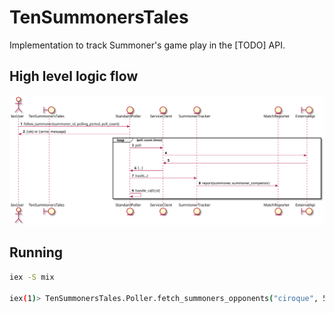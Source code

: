 # TenSummonersTales

Implementation to track Summoner's game play in the [TODO] API.

## High level logic flow

![Polling Sequence](./docs/poller_sequence.svg)

## Running

```bash
iex -S mix

iex(1)> TenSummonersTales.Poller.fetch_summoners_opponents("ciroque", 500)
```
